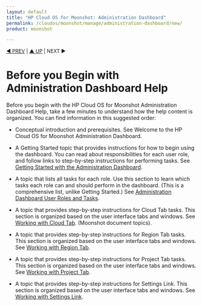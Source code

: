 ```yaml
---
layout: default
title: "HP Cloud OS for Moonshot: Administration Dashboard"
permalink: /cloudos/moonshot/manage/administration-dashboard/new/
product: moonshot

---
```

<!--PUBLISHED-->

<script>

function PageRefresh {
onLoad="window.refresh"
}

PageRefresh();

</script>

<p style="font-size: small;"> <a href="/cloudos/moonshot/manage/">&#9664; PREV</a> | <a href="/cloudos/moonshot/manage">&#9650; UP</a> | NEXT &#9654; </p>

# Before you Begin with Administration Dashboard Help #

Before you begin with the HP Cloud OS for Moonshot Administration Dashboard Help, take a few minutes to understand how the help content is organized. You can find information in this suggested order:

* Conceptual introduction and prerequisites. See Welcome to the HP Cloud OS for Moonshot Administration Dashboard.

* A Getting Started topic that provides instructions for how to begin using the dashboard. You can read about responsibilities for each user role, and follow links to step-by-step instructions for performing tasks. See [Getting Started with the Administration Dashboard](/cloudos/moonshot/manage/administration-dashboard/getting-started/).

* A topic that lists all tasks for each role. Use this section to learn which tasks each role can and should perform in the dashboard. (This is a comprehensive list, unlike Getting Started.) See [Administration Dashboard User Roles and Tasks](/cloudos/moonshot/manage/administration-dashboard/user-roles-and-tasks/).

* A topic that provides step-by-step instructions for Cloud Tab tasks. This section is organized based on the user interface tabs and windows. See [Working with Cloud Tab](/cloud/moonshot/manage/administration-dashboard/cloud-tab-tasks/). (Moonshot document topics).

* A topic that provides step-by-step instructions for Region Tab tasks. This section is organized based on the user interface tabs and windows. See [Working with Region Tab](/cloud/moonshot/manage/administration-dashboard/region-tab-tasks).

* A topic that provides step-by-step instructions for Project Tab tasks. This section is organized based on the user interface tabs and windows. See [Working with Project Tab](/cloud/moonshot/manage/administration-dashboard/project-tab-tasks/).
 
* A topic that provides step-by-step instructions for Settings Link. This section is organized based on the user interface tabs and windows. See [Working with Settings Link](/cloudos/moonshot/manage/administration-dashboard/settings-link/).





